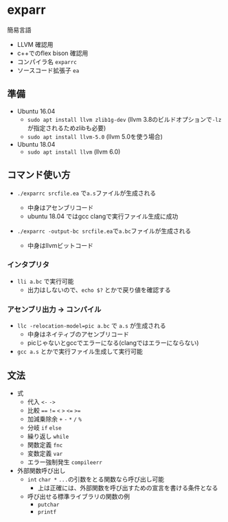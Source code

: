 # exparr
簡易言語

* LLVM 確認用
* c++でのflex bison 確認用
* コンパイラ名 `exparrc`
* ソースコード拡張子 `ea` 


## 準備
* Ubuntu 16.04
    * `sudo apt install llvm zlib1g-dev` (llvm 3.8のビルドオプションで`-lz`が指定されるためzlibも必要)
    * `sudo apt install llvm-5.0` (llvm 5.0を使う場合)
* Ubuntu 18.04
    * `sudo apt install llvm` (llvm 6.0)


## コマンド使い方
* `./exparrc srcfile.ea` で`a.s`ファイルが生成される
    * 中身はアセンブリコード
    * ubuntu 18.04 ではgcc clangで実行ファイル生成に成功

* `./exparrc -output-bc srcfile.ea`で`a.bc`ファイルが生成される
    * 中身はllvmビットコード

### インタプリタ
* `lli a.bc` で実行可能
    * 出力はしないので、`echo $?` とかで戻り値を確認する

### アセンブリ出力 -> コンパイル
* `llc -relocation-model=pic a.bc` で `a.s` が生成される
    * 中身はネイティブのアセンブリコード
    * picじゃないとgccでエラーになる(clangではエラーにならない)
* `gcc a.s` とかで実行ファイル生成して実行可能


## 文法
* 式
    * 代入 `<-` `->`
    * 比較 `==` `!=` `<` `>` `<=` `>=`
    * 加減乗除余 `+` `-` `*` `/` `%`
    * 分岐 `if` `else`
    * 繰り返し `while`
    * 関数定義 `fnc`
    * 変数定義 `var`
    * エラー強制発生 `compileerr`
* 外部関数呼び出し
    * `int` `char *` `...`の引数をとる関数なら呼び出し可能
        * 上は正確には、外部関数を呼び出すための宣言を書ける条件となる
    * 呼び出せる標準ライブラリの関数の例
        * `putchar`
        * `printf`

